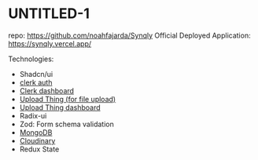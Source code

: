 # UNTITLED-1

repo: https://github.com/noahfajarda/Synqly
Official Deployed Application: https://synqly.vercel.app/

Technologies:

- Shadcn/ui
- [clerk auth](https://clerk.com/docs/references/nextjs/custom-signup-signin-pages)
- [Clerk dashboard](https://dashboard.clerk.com/apps/app_2YTlBjVWiKloj6ktYZWmnQcPvoW/instances/ins_2YTlBlgPcjg9o168tIE6PjlI4sk)
- [Upload Thing (for file upload)](https://docs.uploadthing.com/getting-started/appdir)
- [Upload Thing dashboard](https://uploadthing.com/dashboard/4uwisvotrk/api-keys)
- Radix-ui
- Zod: Form schema validation
- [MongoDB](https://account.mongodb.com/account/profile/overview)
- [Cloudinary](https://console.cloudinary.com/console/c-a93be4c19875cf5fd32251bfff624e/media_library/folders/c5ffce1e3f093dc3c8b625c03f86299144)
- Redux State
